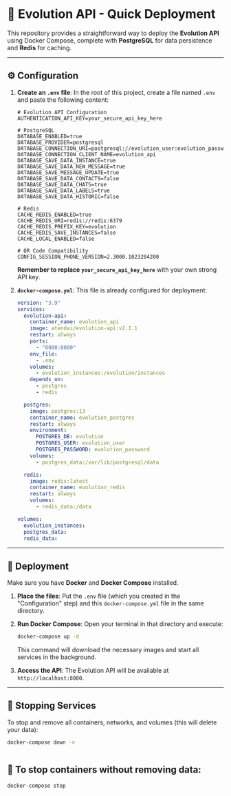 # 🚀 Evolution API - Quick Deployment

This repository provides a straightforward way to deploy the **Evolution API** using Docker Compose, complete with **PostgreSQL** for data persistence and **Redis** for caching.

---

## ⚙️ Configuration

1.  **Create an `.env` file**: In the root of this project, create a file named `.env` and paste the following content:

    ```
    # Evolution API Configuration
    AUTHENTICATION_API_KEY=your_secure_api_key_here

    # PostgreSQL
    DATABASE_ENABLED=true
    DATABASE_PROVIDER=postgresql
    DATABASE_CONNECTION_URI=postgresql://evolution_user:evolution_password@postgres:5432/evolution
    DATABASE_CONNECTION_CLIENT_NAME=evolution_api
    DATABASE_SAVE_DATA_INSTANCE=true
    DATABASE_SAVE_DATA_NEW_MESSAGE=true
    DATABASE_SAVE_MESSAGE_UPDATE=true
    DATABASE_SAVE_DATA_CONTACTS=false
    DATABASE_SAVE_DATA_CHATS=true
    DATABASE_SAVE_DATA_LABELS=true
    DATABASE_SAVE_DATA_HISTORIC=false

    # Redis
    CACHE_REDIS_ENABLED=true
    CACHE_REDIS_URI=redis://redis:6379
    CACHE_REDIS_PREFIX_KEY=evolution
    CACHE_REDIS_SAVE_INSTANCES=false
    CACHE_LOCAL_ENABLED=false

    # QR Code Compatibility
    CONFIG_SESSION_PHONE_VERSION=2.3000.1023204200
    ```

    **Remember to replace `your_secure_api_key_here`** with your own strong API key.

2.  **`docker-compose.yml`**: This file is already configured for deployment:

    ```yaml
    version: "3.9"
    services:
      evolution-api:
        container_name: evolution_api
        image: atendai/evolution-api:v2.1.1
        restart: always
        ports:
          - "8080:8080"
        env_file:
          - .env
        volumes:
          - evolution_instances:/evolution/instances
        depends_on:
          - postgres
          - redis

      postgres:
        image: postgres:13
        container_name: evolution_postgres
        restart: always
        environment:
          POSTGRES_DB: evolution
          POSTGRES_USER: evolution_user
          POSTGRES_PASSWORD: evolution_password
        volumes:
          - postgres_data:/var/lib/postgresql/data

      redis:
        image: redis:latest
        container_name: evolution_redis
        restart: always
        volumes:
          - redis_data:/data

    volumes:
      evolution_instances:
      postgres_data:
      redis_data:
    ```

---

## 🚀 Deployment

Make sure you have **Docker** and **Docker Compose** installed.

1.  **Place the files**: Put the `.env` file (which you created in the "Configuration" step) and this `docker-compose.yml` file in the same directory.
2.  **Run Docker Compose**: Open your terminal in that directory and execute:

    ```bash
    docker-compose up -d
    ```

    This command will download the necessary images and start all services in the background.

3.  **Access the API**: The Evolution API will be available at `http://localhost:8080`.

---

## 🛑 Stopping Services

To stop and remove all containers, networks, and volumes (this will delete your data):

```bash
docker-compose down -v



```
## 🛑 To stop containers without removing data:
```
docker-compose stop

```
